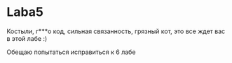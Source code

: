 # Laba5
Костыли, г***о код, сильная связанность, грязный кот, это все ждет вас в этой лабе :)


Обещаю попытаться исправиться к 6 лабе

